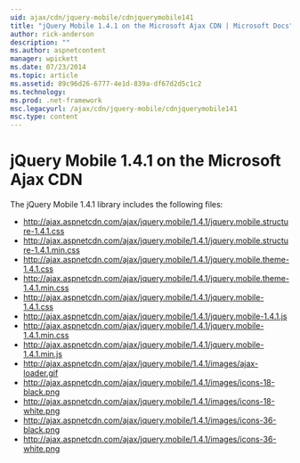 ```yaml
---
uid: ajax/cdn/jquery-mobile/cdnjquerymobile141
title: "jQuery Mobile 1.4.1 on the Microsoft Ajax CDN | Microsoft Docs"
author: rick-anderson
description: ""
ms.author: aspnetcontent
manager: wpickett
ms.date: 07/23/2014
ms.topic: article
ms.assetid: 89c96d26-6777-4e1d-839a-df67d2d5c1c2
ms.technology: 
ms.prod: .net-framework
msc.legacyurl: /ajax/cdn/jquery-mobile/cdnjquerymobile141
msc.type: content
---
```

jQuery Mobile 1.4.1 on the Microsoft Ajax CDN
====================
The jQuery Mobile 1.4.1 library includes the following files:

- http://ajax.aspnetcdn.com/ajax/jquery.mobile/1.4.1/jquery.mobile.structure-1.4.1.css
- http://ajax.aspnetcdn.com/ajax/jquery.mobile/1.4.1/jquery.mobile.structure-1.4.1.min.css
- http://ajax.aspnetcdn.com/ajax/jquery.mobile/1.4.1/jquery.mobile.theme-1.4.1.css
- http://ajax.aspnetcdn.com/ajax/jquery.mobile/1.4.1/jquery.mobile.theme-1.4.1.min.css
- http://ajax.aspnetcdn.com/ajax/jquery.mobile/1.4.1/jquery.mobile-1.4.1.css
- http://ajax.aspnetcdn.com/ajax/jquery.mobile/1.4.1/jquery.mobile-1.4.1.js
- http://ajax.aspnetcdn.com/ajax/jquery.mobile/1.4.1/jquery.mobile-1.4.1.min.css
- http://ajax.aspnetcdn.com/ajax/jquery.mobile/1.4.1/jquery.mobile-1.4.1.min.js
- http://ajax.aspnetcdn.com/ajax/jquery.mobile/1.4.1/images/ajax-loader.gif
- http://ajax.aspnetcdn.com/ajax/jquery.mobile/1.4.1/images/icons-18-black.png
- http://ajax.aspnetcdn.com/ajax/jquery.mobile/1.4.1/images/icons-18-white.png
- http://ajax.aspnetcdn.com/ajax/jquery.mobile/1.4.1/images/icons-36-black.png
- http://ajax.aspnetcdn.com/ajax/jquery.mobile/1.4.1/images/icons-36-white.png